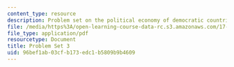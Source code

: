 ```yaml
---
content_type: resource
description: Problem set on the political economy of democratic countries.
file: /media/https%3A/open-learning-course-data-rc.s3.amazonaws.com/17-812j-collective-choice-i-fall-2008/96bef1ab03cfb173edc1b5809b9b4609_pset3.pdf
file_type: application/pdf
resourcetype: Document
title: Problem Set 3
uid: 96bef1ab-03cf-b173-edc1-b5809b9b4609
---
```

